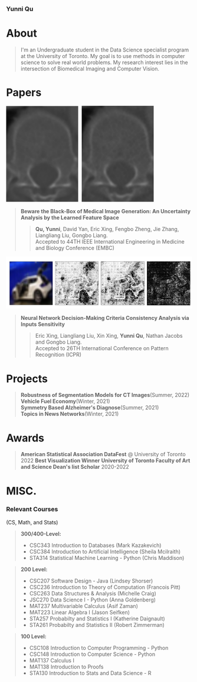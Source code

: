 ### Yunni Qu

# About
> I'm an Undergraduate student in the Data Science specialist program at the University of Toronto. My goal is to use methods in computer science to solve real world problems. My research interest lies in the intersection of Biomedical Imaging and Computer Vision.

# Papers
<img src="LDCT.png" alt="drawing" width="400"/>

>**Beware the Black-Box of Medical Image Generation: An Uncertainty Analysis by the Learned Feature Space**  
>>**Qu, Yunni**, David Yan, Eric Xing, Fengbo Zheng, Jie Zhang, Liangliang Liu, Gongbo Liang.  
>Accepted to 44TH IEEE International Engineering in Medicine and Biology Conference (EMBC) 

<img src="patter_rec.png" alt="drawing" width="600"/>

>**Neural Network Decision-Making Criteria Consistency Analysis via Inputs Sensitivity**  
>>Eric Xing, Liangliang Liu, Xin Xing, **Yunni Qu**, Nathan Jacobs and Gongbo Liang.  
>Accepted to 26TH International Conference on Pattern Recognition (ICPR)


# Projects
>**Robustness of Segmentation Models for CT Images**(Summer, 2022)  
>**Vehicle Fuel Economy**(Winter, 2021)  
>**Symmetry Based Alzheimer's Diagnose**(Summer, 2021)  
>**Topics in News Networks**(Winter, 2021)  





# Awards
>**American Statistical Association DataFest** @ University of Toronto 2022  **Best Visualization Winner** 
>**University of Toronto Faculty of Art and Science Dean's list Scholar** 2020-2022

# MISC.
### Relevant Courses
(CS, Math, and Stats)
>**300/400-Level:**
>
> - CSC343 Introduction to Databases (Mark Kazakevich)
> - CSC384 Introduction to Artificial Intelligence (Sheila Mcilraith)
> - STA314 Statistical Machine Learning - Python (Chris Maddison)

>**200 Level:**
>
> - CSC207 Software Design - Java (Lindsey Shorser)
> - CSC236 Introduction to Theory of Computation (Francois Pitt)
> - CSC263 Data Structures & Analysis (Michelle Craig)
> - JSC270 Data Science I - Python (Anna Goldenberg)
> - MAT237 Multivariable Calculus (Asif Zaman)
> - MAT223 Linear Algebra I (Jason Seifken)
> - STA257 Probabilty and Statistics I (Katherine Daignault)
> - STA261 Probabilty and Statistics II (Robert Zimmerman)

>**100 Level:**
>
> - CSC108 Introduction to Computer Programming - Python
> - CSC148 Introduction to Computer Science - Python
> - MAT137 Calculus I
> - MAT138 Introduction to Proofs
> - STA130 Introduction to Stats and Data Science - R

